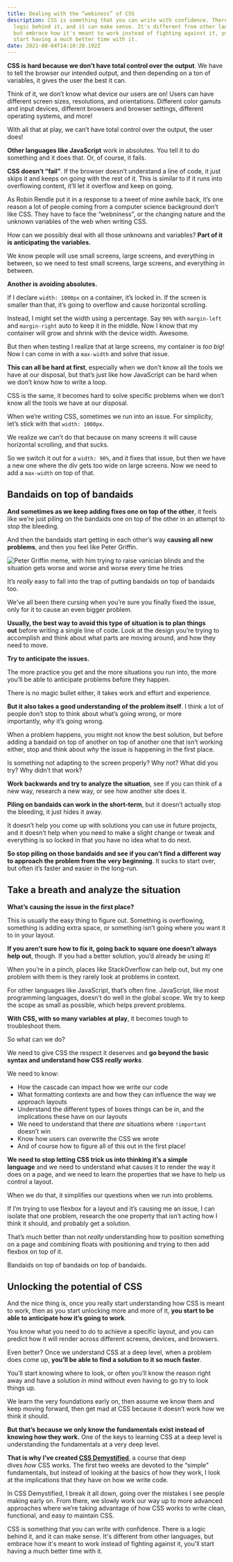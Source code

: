 ```yaml
---
title: Dealing with the “webiness” of CSS
description: CSS is something that you can write with confidence. There is a
  logic behind it, and it can make sense. It's different from other languages,
  but embrace how it's meant to work instead of fighting against it, you'll
  start having a much better time with it.
date: 2021-08-04T14:10:20.192Z
---
```

**CSS is hard because we don’t have total control over the output**. We have to tell the browser our intended output, and then depending on a ton of variables, it gives the user the best it can.

Think of it, we don’t know what device our users are on! Users can have different screen sizes, resolutions, and orientations. Different color gamuts and input devices, different browsers and browser settings, different operating systems, and more!

With all that at play, we can’t have total control over the output, the user does!

**Other languages like JavaScript** work in absolutes. You tell it to do something and it does that. Or, of course, it fails.

**CSS doesn’t “fail”**. If the browser doesn’t understand a line of code, it just skips it and keeps on going with the rest of it. This is similar to if it runs into overflowing content, it’ll let it overflow and keep on going.

As Robin Rendle put it in a response to a tweet of mine awhile back, it’s one reason a lot of people coming from a computer science background don’t like CSS. They have to face the “webniness”, or the changing nature and the unknown variables of the web when writing CSS. 

How can we possibly deal with all those unknowns and variables? **Part of it is anticipating the variables.**

<!--more-->

We know people will use small screens, large screens, and everything in between, so we need to test small screens, large screens, and everything in between.

**Another is avoiding absolutes.**

If I declare `width: 1000px` on a container, it’s locked in. If the screen is smaller than that, it’s going to overflow and cause horizontal scrolling.

Instead, I might set the width using a percentage. Say `90%` with `margin-left` and `margin-right` auto to keep it in the middle. Now I know that my container will grow and shrink with the device width. Awesome.

But then when testing I realize that at large screens, my container is *too big*! Now I can come in with a `max-width` and solve that issue.

**This can all be hard at first**, especially when we don’t know all the tools we have at our disposal, but that’s just like how JavaScript can be hard when we don’t know how to write a loop. 

CSS is the same, it becomes hard to solve specific problems when we don’t know all the tools we have at our disposal.

When we’re writing CSS, sometimes we run into an issue. For simplicity, let’s stick with that `width: 1000px`.

We realize we can’t do that because on many screens it will cause horizontal scrolling, and that sucks.

So we switch it out for a `width: 90%`, and it fixes that issue, but then we have a new one where the div gets too wide on large screens. Now we need to add a `max-width` on top of that. 

## Bandaids on top of bandaids

**And sometimes as we keep adding fixes one on top of the other**, it feels like we’re just piling on the bandaids one on top of the other in an attempt to stop the bleeding.

And then the bandaids start getting in each other’s way **causing all new problems**, and then you feel like Peter Griffin.

![Peter Griffin meme, with him trying to raise vanician blinds and the situation gets worse and worse and worse every time he tries](/src/img/uploads/peter.gif)

It’s *really* easy to fall into the trap of putting bandaids on top of bandaids too. 

We’ve all been there cursing when you’re sure you finally fixed the issue, only for it to cause an even bigger problem.

**Usually, the best way to avoid this type of situation is to plan things out** before writing a single line of code. Look at the design you’re trying to accomplish and think about what parts are moving around, and how they need to move. 

**Try to anticipate the issues.** 

The more practice you get and the more situations you run into, the more you’ll be able to anticipate problems before they happen.

There is no magic bullet either, it takes work and effort and experience. 

**But it also takes a good understanding of the problem itself**. I think a lot of people don’t stop to think about what’s going wrong, or more importantly, *why* it’s going wrong.

When a problem happens, you might not know the best solution, but before adding a bandaid on top of another on top of another one that isn’t working either, stop and think about *why* the issue is happening in the first place. 

Is something not adapting to the screen properly? Why not? What did you try? Why didn’t that work? 

**Work backwards and try to analyze the situation**, see if you can think of a new way, research a new way, or see how another site does it. 

**Piling on bandaids can work in the short-term**, but it doesn’t actually stop the bleeding, it just hides it away. 

It doesn’t help you come up with solutions you can use in future projects, and it doesn’t help when you need to make a slight change or tweak and everything is so locked in that you have no idea what to do next.

**So stop piling on those bandaids and see if you can’t find a different way to approach the problem from the very beginning**. It sucks to start over, but often it’s faster and easier in the long-run.

## Take a breath and analyze the situation

**What’s causing the issue in the first place?** 

This is usually the easy thing to figure out. Something is overflowing, something is adding extra space, or something isn’t going where you want it to in your layout.

**If you aren’t sure how to fix it, going back to square one doesn’t always help out**, though. If you had a better solution, you’d already be using it!

When you’re in a pinch, places like StackOverflow can help out, but my one problem with them is they rarely look at problems in context.

For other languages like JavaScript, that’s often fine. JavaScript, like most programming languages, doesn’t do well in the global scope. We try to keep the scope as small as possible, which helps prevent problems.

**With CSS, with so many variables at play**, it becomes tough to troubleshoot them. 

So what can we do?

We need to give CSS the respect it deserves and **go beyond the basic syntax and understand how CSS *really works***. 

We need to know:

* How the cascade can impact how we write our code
* What formatting contexts are and how they can influence the way we approach layouts
* Understand the different types of boxes things can be in, and the implications these have on our layouts
* We need to understand that there *are* situations where `!important` doesn’t win
* Know how users can overwrite the CSS we wrote
* And of course how to figure all of this out in the first place!

**We need to stop letting CSS trick us into thinking it’s a simple language** and we need to understand what causes it to render the way it does on a page, and we need to learn the properties that we have to help us control a layout.

When we do that, it simplifies our questions when we run into problems.

If I’m trying to use flexbox for a layout and it’s causing me an issue, I can isolate that one problem, research the one property that isn’t acting how I think it should, and probably get a solution. 

That’s much better than not *really* understanding how to position something on a page and combining floats with positioning and trying to then add flexbox on top of it. 

Bandaids on top of bandaids on top of bandaids.

## Unlocking the potential of CSS

And the nice thing is, once you really start understanding how CSS is meant to work, then as you start unlocking more and more of it, **you start to be able to anticipate how it’s going to work**. 

You know what you need to do to achieve a specific layout, and you can predict how it will render across different screens, devices, and browsers.

Even better? Once we understand CSS at a deep level, when a problem does come up, **you’ll be able to find a solution to it so much faster**. 

You’ll start knowing where to look, or often you’ll know the reason right away and have a solution in mind without even having to go try to look things up.

We learn the very foundations early on, then assume we know them and keep moving forward, then get mad at CSS because it doesn’t work how we think it should. 

**But that’s because we only know the fundamentals exist instead of knowing how they work.** One of the keys to learning CSS at a deep level is understanding the fundamentals at a very deep level.

**That is why I’ve created [CSS Demystified](https://cssdemystified.com)**, a course that deep dives *how* CSS works. The first two weeks are devoted to the “simple” fundamentals, but instead of looking at the basics of how they work, I look at the implications that they have on how we write code. 

In CSS Demystified, I break it all down, going over the mistakes I see people making early on. From there, we slowly work our way up to more advanced approaches where we’re taking advantage of how CSS works to write clean, functional, and easy to maintain CSS.

CSS is something that you can write with confidence. There is a logic behind it, and it can make sense. It's different from other languages, but embrace how it's meant to work instead of fighting against it, you'll start having a much better time with it.